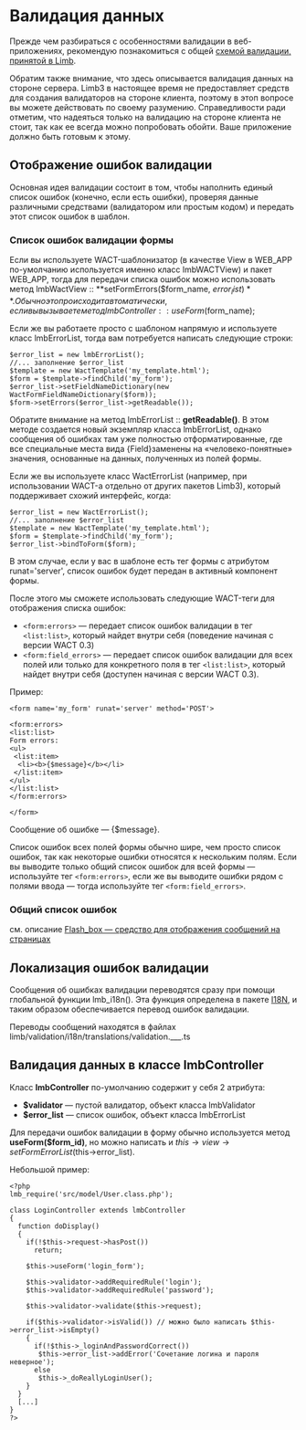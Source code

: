 # Валидация данных
Прежде чем разбираться с особенностями валидации в веб-приложениях, рекомендую познакомиться с общей [схемой валидации, принятой в Limb](../../../../validation/docs/ru/validation.md).

Обратим также внимание, что здесь описывается валидация данных на стороне сервера. Limb3 в настоящее время не предоставляет средств для создания валидаторов на стороне клиента, поэтому в этоп вопросе вы можете действовать по своему разумению. Справедливости ради отметим, что надеяться только на валидацию на стороне клиента не стоит, так как ее всегда можно попробовать обойти. Ваше приложение должно быть готовым к этому.

## Отображение ошибок валидации
Основная идея валидации состоит в том, чтобы наполнить единый список ошибок (конечно, если есть ошибки), проверяя данные различными средствами (валидатором или простым кодом) и передать этот список ошибок в шаблон.

### Список ошибок валидации формы
Если вы используете WACT-шаблонизатор (в качестве View в WEB_APP по-умолчанию используется именно класс lmbWACTView) и пакет WEB_APP, тогда для передачи списка ошибок можно использовать метод lmbWactView :: **setFormErrors($form_name, $error_list)**. Обычно это происходит автоматически, если вы вызываете метод lmbController :: useForm($form_name);

Если же вы работаете просто с шаблоном напрямую и используете класс lmbErrorList, тогда вам потребуется написать следующие строки:

    $error_list = new lmbErrorList();
    //... заполнение $error_list
    $template = new WactTemplate('my_template.html');
    $form = $template->findChild('my_form');
    $error_list->setFieldNameDictionary(new WactFormFieldNameDictionary($form));
    $form->setErrors($error_list->getReadable());

Обратите внимание на метод lmbErrorList :: **getReadable()**. В этом методе создается новый экземпляр класса lmbErrorList, однако сообщения об ошибках там уже полностью отформатированные, где все специальные места вида {Field}заменены на «человеко-понятные» значения, основанные на данных, полученных из полей формы.

Если же вы используете класс WactErrorList (например, при использовании WACT-а отдельно от других пакетов Limb3), который поддерживает схожий интерфейс, когда:

    $error_list = new WactErrorList();
    //... заполнение $error_list
    $template = new WactTemplate('my_template.html');
    $form = $template->findChild('my_form');
    $error_list->bindToForm($form);

В этом случае, если у вас в шаблоне есть тег формы с атрибутом runat='server', список ошибок будет передан в активный компонент формы.

После этого мы сможете использовать следующие WACT-теги для отображения списка ошибок:

* `<form:errors>` — передает список ошибок валидации в тег `<list:list>`, который найдет внутри себя (поведение начиная с версии WACT 0.3)
* `<form:field_errors>` — передает список ошибок валидации для всех полей или только для конкретного поля в тег `<list:list>`, который найдет внутри себя (доступен начиная с версии WACT 0.3).

Пример:

    <form name='my_form' runat='server' method='POST'>
 
    <form:errors>
    <list:list>
    Form errors:
    <ul>
     <list:item>
      <li><b>{$message}</b></li>
     </list:item>
    </ul>
    </list:list>
    </form:errors>
 
    </form>

Сообщение об ошибке — {$message}.

Список ошибок всех полей формы обычно шире, чем просто список ошибок, так как некоторые ошибки относятся к нескольким полям. Если вы выводите только общий список ошибок для всей формы — используйте тег `<form:errors>`, если же вы выводите ошибки рядом с полями ввода — тогда используйте тег `<form:field_errors>`.

### Общий список ошибок
см. описание [Flash_box — средство для отображения сообщений на страницах](./flash_box.md)

## Локализация ошибок валидации
Сообщения об ошибках валидации переводятся сразу при помощи глобальной функции lmb_i18n(). Эта функция определена в пакете [I18N](./i18n/docs/ru/i18n.md), и таким образом обеспечивается перевод ошибок валидации.

Переводы сообщений находятся в файлах limb/validation/i18n/translations/validation.___.ts

## Валидация данных в классе lmbController
Класс **lmbController** по-умолчанию содержит у себя 2 атрибута:

* **$validator** — пустой валидатор, объект класса lmbValidator
* **$error_list** — список ошибок, объект класса lmbErrorList

Для передачи ошибок валидации в форму обычно используется метод **useForm($form_id)**, но можно написать и $this→view→setFormErrorList($this→error_list).

Небольшой пример:

    <?php
    lmb_require('src/model/User.class.php');
 
    class LoginController extends lmbController
    {
      function doDisplay()
      {
        if(!$this->request->hasPost())
          return;
 
        $this->useForm('login_form');
 
        $this->validator->addRequiredRule('login');
        $this->validator->addRequiredRule('password');
 
        $this->validator->validate($this->request);
 
        if($this->validator->isValid()) // можно было написать $this->error_list->isEmpty()
        {
          if(!$this->_loginAndPasswordCorrect())
           $this->error_list->addError('Сочетание логина и пароля неверное');
          else
           $this->_doReallyLoginUser();
        }
      }
      [...]
    }
    ?>
